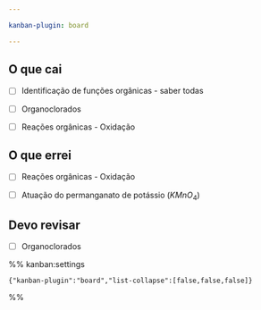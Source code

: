 ```yaml
---

kanban-plugin: board

---
```


## O que cai

- [ ] Identificação de funções orgânicas - saber todas
- [ ] Organoclorados
- [ ] Reações orgânicas - Oxidação


## O que errei

- [ ] Reações orgânicas - Oxidação
- [ ] Atuação do permanganato de potássio ($KMnO_{4}$)


## Devo revisar

- [ ] Organoclorados




%% kanban:settings
```
{"kanban-plugin":"board","list-collapse":[false,false,false]}
```
%%